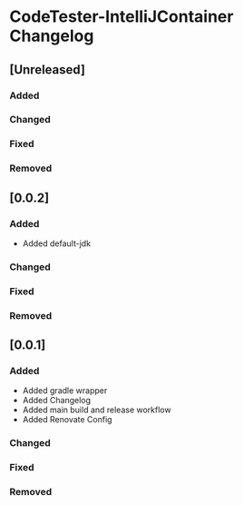 # CodeTester-IntelliJContainer Changelog

## [Unreleased]
### Added

### Changed

### Fixed

### Removed
## [0.0.2]

### Added

- Added default-jdk

### Changed

### Fixed

### Removed

## [0.0.1]

### Added

- Added gradle wrapper
- Added Changelog
- Added main build and release workflow
- Added Renovate Config

### Changed

### Fixed

### Removed
